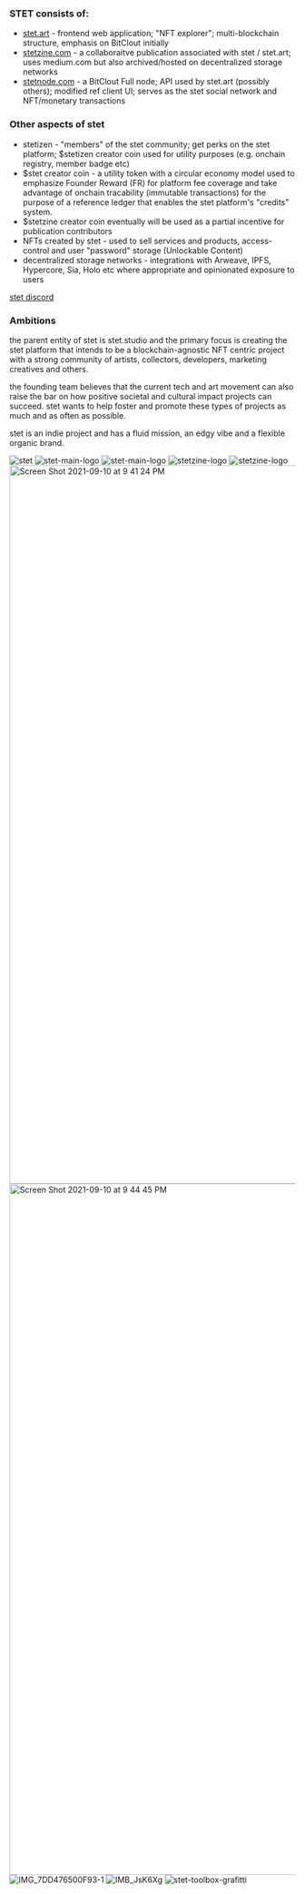 ### STET consists of:

- [stet.art](https://stet.art) - frontend web application; "NFT explorer"; multi-blockchain structure, emphasis on BitClout initially
- [stetzine.com](https://stetzine.com) - a collaboraitve publication associated with stet / stet.art; uses medium.com but also archived/hosted on decentralized storage networks
- [stetnode.com](https://stetnode.com) - a BitClout Full node; API used by stet.art (possibly others); modified ref client UI; serves as the stet social network and NFT/monetary transactions

### Other aspects of stet

- stetizen - "members" of the stet community; get perks on the stet platform; $stetizen creator coin used for utility purposes (e.g. onchain registry, member badge etc)
- $stet creator coin - a utility token with a circular economy model used to emphasize Founder Reward (FR) for platform fee coverage and take advantage of onchain tracability (immutable transactions) for the purpose of a reference ledger that enables the stet platform's "credits" system.
- $stetzine creator coin eventually will be used as a partial incentive for publication contributors 
- NFTs created by stet - used to sell services and products, access-control and user "password" storage (Unlockable Content)
- decentralized storage networks - integrations with Arweave, IPFS, Hypercore, Sia, Holo etc where appropriate and opinionated exposure to users

[stet discord](https://discord.gg/stet)

### Ambitions

the parent entity of stet is stet.studio and the primary focus is creating the stet platform that intends to be a blockchain-agnostic NFT centric project with a strong community of artists, collectors, developers, marketing creatives and others.

the founding team believes that the current tech and art movement can also raise the bar on how positive societal and cultural impact projects can succeed.
stet wants to help foster and promote these types of projects as much and as often as possible.

stet is an indie project and has a fluid mission, an edgy vibe and a flexible organic brand. 

![stet](https://user-images.githubusercontent.com/78568138/132932110-e3dfe4d0-a32e-4830-8a43-421b5474b600.jpg)
![stet-main-logo](https://user-images.githubusercontent.com/78568138/132932128-2ab64278-c8ff-4a20-b998-9e4ee7355645.png)
![stet-main-logo](https://user-images.githubusercontent.com/78568138/132932129-b78acb9b-e2ea-470c-8b9d-2000683d4fa3.jpg)
![stetzine-logo](https://user-images.githubusercontent.com/78568138/132932130-a8cb10fe-b935-4d6e-9faf-acac597512b1.png)
![stetzine-logo](https://user-images.githubusercontent.com/78568138/132932131-6814597c-7032-4d72-95e3-a756b59f3d09.jpg)
<img width="1266" alt="Screen Shot 2021-09-10 at 9 41 24 PM" src="https://user-images.githubusercontent.com/78568138/132932196-402a77d5-db52-41fe-954b-9c0d581495ef.png">
<img width="1218" alt="Screen Shot 2021-09-10 at 9 44 45 PM" src="https://user-images.githubusercontent.com/78568138/132932270-95e8e5c2-64a8-40d4-87c5-76174fd13015.png">
![IMG_7DD476500F93-1](https://user-images.githubusercontent.com/78568138/133004626-ad68f592-c7db-421d-8a50-6ce96e8173d2.jpeg)
![IMB_JsK6Xg](https://user-images.githubusercontent.com/78568138/133004647-efff65b2-98a3-4b58-b2f8-5fedabbf2bf8.gif)
![stet-toolbox-grafitti](https://user-images.githubusercontent.com/78568138/133004648-ea3ce1c0-c95e-44a6-b919-ba99ad1cb7a4.gif)




